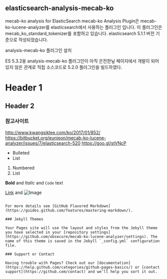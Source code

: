 ## elasticsearch-analysis-mecab-ko

mecab-ko analysis for ElasticSearch
mecab-ko Analysis Plugin은 mecab-ko-lucene-analyzer를 elasticsearch에서 사용하는 플러그인 입니다.
이 플러그인은 mecab_ko_standard_tokenizer를 포함하고 있습니다.
elasticsearch 5.1.1 버전 기준으로 작성되었습니다.

analysis-mecab-ko 플러그인 설치

ES 5.3.2용 analysis-mecab-ko 플러그인이 아직 은전한닢 페이지에서 개발이 되어 있지 않은 관계로 직접 소스코드로 5.2.0 플러그인을 빌드하였다.




# Header 1
## Header 2
### 참고사이트

http://www.kwangsiklee.com/ko/2017/01/852/
https://bitbucket.org/eunjeon/mecab-ko-lucene-analyzer/issues/7/elasticsearch-520
https://goo.gl/stVNcP

- Bulleted
- List

1. Numbered
2. List

**Bold** and _Italic_ and `Code` text

[Link](url) and ![Image](src)
```

For more details see [GitHub Flavored Markdown](https://guides.github.com/features/mastering-markdown/).

### Jekyll Themes

Your Pages site will use the layout and styles from the Jekyll theme you have selected in your [repository settings](https://github.com/obsecure/mecab-ko-lucene-analyzer/settings). The name of this theme is saved in the Jekyll `_config.yml` configuration file.

### Support or Contact

Having trouble with Pages? Check out our [documentation](https://help.github.com/categories/github-pages-basics/) or [contact support](https://github.com/contact) and we’ll help you sort it out.
